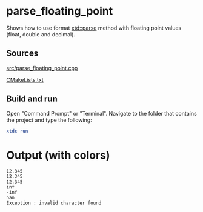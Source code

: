 # parse_floating_point

Shows how to use format [xtd::parse](https://gammasoft71.github.io/xtd/reference_guides/latest/group__xtd__core.html#gaf38b51b1a3c788f678bb6e89f7694ee4) method with floating point values (float, double and decimal).

## Sources

[src/parse_floating_point.cpp](src/parse_floating_point.cpp)

[CMakeLists.txt](CMakeLists.txt)

## Build and run

Open "Command Prompt" or "Terminal". Navigate to the folder that contains the project and type the following:

```cmake
xtdc run
```

# Output (with colors)

```
12.345
12.345
12.345
inf
-inf
nan
Exception : invalid character found
```

